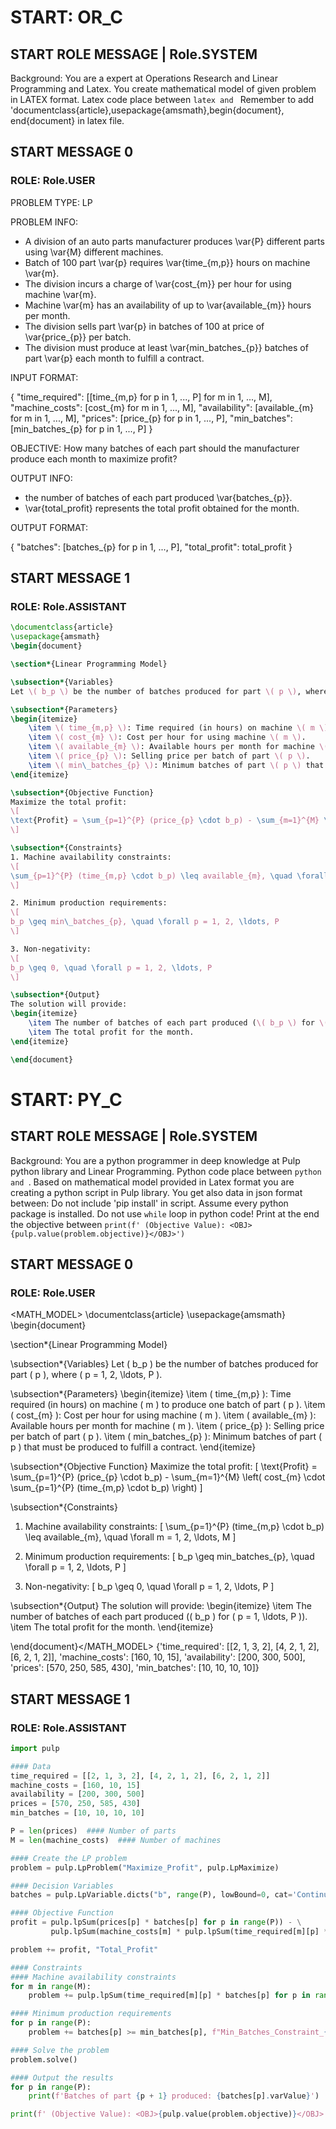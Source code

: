 # START: OR_C 
## START ROLE MESSAGE | Role.SYSTEM 
Background: You are a expert at Operations Research and Linear Programming and Latex. You create mathematical model of given problem in LATEX format. Latex code place between ```latex and ``` Remember to add 'documentclass{article},usepackage{amsmath},begin{document}, end{document} in latex file. 
## START MESSAGE 0 
### ROLE: Role.USER
<DESCRIPTION>
PROBLEM TYPE: LP

PROBLEM INFO:

- A division of an auto parts manufacturer produces \var{P} different parts using \var{M} different machines.
- Batch of 100 part \var{p} requires \var{time_{m,p}} hours on machine \var{m}.
- The division incurs a charge of \var{cost_{m}} per hour for using machine \var{m}.
- Machine \var{m} has an availability of up to \var{available_{m}} hours per month.
- The division sells part \var{p} in batches of 100 at price of \var{price_{p}} per batch.
- The division must produce at least \var{min_batches_{p}} batches of part \var{p} each month to fulfill a contract.

INPUT FORMAT: 

{
    "time_required": [[time_{m,p} for p in 1, ..., P] for m in 1, ..., M],
    "machine_costs": [cost_{m} for m in 1, ..., M],
    "availability": [available_{m} for m in 1, ..., M],
    "prices": [price_{p} for p in 1, ..., P],
    "min_batches": [min_batches_{p} for p in 1, ..., P]
}

OBJECTIVE: How many batches of each part should the manufacturer produce each month to maximize profit?

OUTPUT INFO:

- the number of batches of each part produced \var{batches_{p}}.
- \var{total_profit} represents the total profit obtained for the month.

OUTPUT FORMAT:

{
    "batches": [batches_{p} for p in 1, ..., P],
    "total_profit": total_profit
}
</DESCRIPTION>


## START MESSAGE 1 
### ROLE: Role.ASSISTANT
```latex
\documentclass{article}
\usepackage{amsmath}
\begin{document}

\section*{Linear Programming Model}

\subsection*{Variables}
Let \( b_p \) be the number of batches produced for part \( p \), where \( p = 1, 2, \ldots, P \).

\subsection*{Parameters}
\begin{itemize}
    \item \( time_{m,p} \): Time required (in hours) on machine \( m \) to produce one batch of part \( p \).
    \item \( cost_{m} \): Cost per hour for using machine \( m \).
    \item \( available_{m} \): Available hours per month for machine \( m \).
    \item \( price_{p} \): Selling price per batch of part \( p \).
    \item \( min\_batches_{p} \): Minimum batches of part \( p \) that must be produced to fulfill a contract.
\end{itemize}

\subsection*{Objective Function}
Maximize the total profit:
\[
\text{Profit} = \sum_{p=1}^{P} (price_{p} \cdot b_p) - \sum_{m=1}^{M} \left( cost_{m} \cdot \sum_{p=1}^{P} (time_{m,p} \cdot b_p) \right)
\]

\subsection*{Constraints}
1. Machine availability constraints:
\[
\sum_{p=1}^{P} (time_{m,p} \cdot b_p) \leq available_{m}, \quad \forall m = 1, 2, \ldots, M
\]

2. Minimum production requirements:
\[
b_p \geq min\_batches_{p}, \quad \forall p = 1, 2, \ldots, P
\]

3. Non-negativity:
\[
b_p \geq 0, \quad \forall p = 1, 2, \ldots, P
\]

\subsection*{Output}
The solution will provide:
\begin{itemize}
    \item The number of batches of each part produced (\( b_p \) for \( p = 1, \ldots, P \)).
    \item The total profit for the month.
\end{itemize}

\end{document}
```

# START: PY_C 
## START ROLE MESSAGE | Role.SYSTEM 
Background: You are a python programmer in deep knowledge at Pulp python library and Linear Programming. Python code place between ```python and ```. Based on mathematical model provided in Latex format you are creating a python script in Pulp library. You get also data in json format between: <DATA></DATA> Do not include 'pip install' in script. Assume every python package is installed. Do not use `while` loop in python code! Print at the end the objective between <OBJ></OBJ> `print(f' (Objective Value): <OBJ>{pulp.value(problem.objective)}</OBJ>')` 
## START MESSAGE 0 
### ROLE: Role.USER
<MATH_MODEL>
\documentclass{article}
\usepackage{amsmath}
\begin{document}

\section*{Linear Programming Model}

\subsection*{Variables}
Let \( b_p \) be the number of batches produced for part \( p \), where \( p = 1, 2, \ldots, P \).

\subsection*{Parameters}
\begin{itemize}
    \item \( time_{m,p} \): Time required (in hours) on machine \( m \) to produce one batch of part \( p \).
    \item \( cost_{m} \): Cost per hour for using machine \( m \).
    \item \( available_{m} \): Available hours per month for machine \( m \).
    \item \( price_{p} \): Selling price per batch of part \( p \).
    \item \( min\_batches_{p} \): Minimum batches of part \( p \) that must be produced to fulfill a contract.
\end{itemize}

\subsection*{Objective Function}
Maximize the total profit:
\[
\text{Profit} = \sum_{p=1}^{P} (price_{p} \cdot b_p) - \sum_{m=1}^{M} \left( cost_{m} \cdot \sum_{p=1}^{P} (time_{m,p} \cdot b_p) \right)
\]

\subsection*{Constraints}
1. Machine availability constraints:
\[
\sum_{p=1}^{P} (time_{m,p} \cdot b_p) \leq available_{m}, \quad \forall m = 1, 2, \ldots, M
\]

2. Minimum production requirements:
\[
b_p \geq min\_batches_{p}, \quad \forall p = 1, 2, \ldots, P
\]

3. Non-negativity:
\[
b_p \geq 0, \quad \forall p = 1, 2, \ldots, P
\]

\subsection*{Output}
The solution will provide:
\begin{itemize}
    \item The number of batches of each part produced (\( b_p \) for \( p = 1, \ldots, P \)).
    \item The total profit for the month.
\end{itemize}

\end{document}</MATH_MODEL>
<DATA>
{'time_required': [[2, 1, 3, 2], [4, 2, 1, 2], [6, 2, 1, 2]], 'machine_costs': [160, 10, 15], 'availability': [200, 300, 500], 'prices': [570, 250, 585, 430], 'min_batches': [10, 10, 10, 10]}</DATA>


## START MESSAGE 1 
### ROLE: Role.ASSISTANT
```python
import pulp

#### Data
time_required = [[2, 1, 3, 2], [4, 2, 1, 2], [6, 2, 1, 2]]
machine_costs = [160, 10, 15]
availability = [200, 300, 500]
prices = [570, 250, 585, 430]
min_batches = [10, 10, 10, 10]

P = len(prices)  #### Number of parts
M = len(machine_costs)  #### Number of machines

#### Create the LP problem
problem = pulp.LpProblem("Maximize_Profit", pulp.LpMaximize)

#### Decision Variables
batches = pulp.LpVariable.dicts("b", range(P), lowBound=0, cat='Continuous')

#### Objective Function
profit = pulp.lpSum(prices[p] * batches[p] for p in range(P)) - \
         pulp.lpSum(machine_costs[m] * pulp.lpSum(time_required[m][p] * batches[p] for p in range(P)) for m in range(M))

problem += profit, "Total_Profit"

#### Constraints
#### Machine availability constraints
for m in range(M):
    problem += pulp.lpSum(time_required[m][p] * batches[p] for p in range(P)) <= availability[m], f"Availability_Constraint_{m+1}"

#### Minimum production requirements
for p in range(P):
    problem += batches[p] >= min_batches[p], f"Min_Batches_Constraint_{p+1}"

#### Solve the problem
problem.solve()

#### Output the results
for p in range(P):
    print(f'Batches of part {p + 1} produced: {batches[p].varValue}')

print(f' (Objective Value): <OBJ>{pulp.value(problem.objective)}</OBJ>')
```

